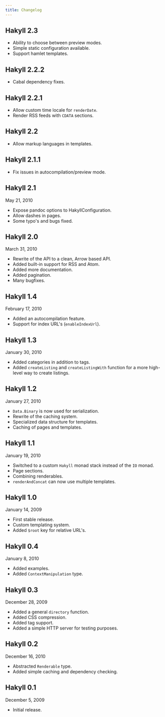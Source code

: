 ```yaml
---
title: Changelog
---
```


## Hakyll 2.3

- Ability to choose between preview modes.
- Simple static configuration available.
- Support hamlet templates.

## Hakyll 2.2.2

- Cabal dependency fixes.

## Hakyll 2.2.1

- Allow custom time locale for `renderDate`.
- Render RSS feeds with `CDATA` sections.

## Hakyll 2.2

- Allow markup languages in templates.

## Hakyll 2.1.1

- Fix issues in autocompilation/preview mode.

## Hakyll 2.1

May 21, 2010

- Expose pandoc options to HakyllConfiguration.
- Allow dashes in pages.
- Some typo's and bugs fixed.

## Hakyll 2.0

March 31, 2010

- Rewrite of the API to a clean, Arrow based API.
- Added built-in support for RSS and Atom.
- Added more documentation.
- Added pagination.
- Many bugfixes.

## Hakyll 1.4

February 17, 2010

- Added an autocompilation feature.
- Support for index URL's (`enableIndexUrl`).

## Hakyll 1.3

January 30, 2010

- Added categories in addition to tags.
- Added `createListing` and `createListingWith` function for a more high-level
  way to create listings.

## Hakyll 1.2

January 27, 2010

- `Data.Binary` is now used for serialization.
- Rewrite of the caching system.
- Specialized data structure for templates.
- Caching of pages and templates.

## Hakyll 1.1

January 19, 2010

- Switched to a custom `Hakyll` monad stack instead of the `IO` monad.
- Page sections.
- Combining renderables.
- `renderAndConcat` can now use multiple templates.

## Hakyll 1.0

January 14, 2009

- First stable release.
- Custom templating system.
- Added `$root` key for relative URL's.

## Hakyll 0.4

January 8, 2010

- Added examples.
- Added `ContextManipulation` type.

## Hakyll 0.3

December 28, 2009

- Added a general `directory` function.
- Added CSS compression.
- Added tag support.
- Added a simple HTTP server for testing purposes.

## Hakyll 0.2

December 16, 2010

- Abstracted `Renderable` type.
- Added simple caching and dependency checking.

## Hakyll 0.1

December 5, 2009

- Initial release.
